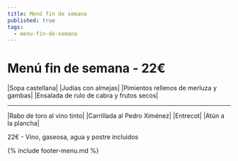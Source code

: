 ```yaml
---
title: Menú fin de semana
published: true
tags:
  - menu-fin-de-semana
---
```


# Menú fin de semana - 22€

|Sopa castellana|
|Judías con almejas|
|Pimientos rellenos de merluza y gambas|
|Ensalada de rulo de cabra y frutos secos|

------

|Rabo de toro al vino tinto|
|Carrillada al Pedro Ximénez|
|Entrecot|
|Atún a la plancha|


22€ - Vino, gaseosa, agua y postre incluidos

{% include footer-menu.md %}
